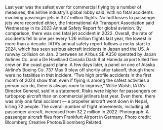 Last year was the safest ever for commercial flying by a number of measures, the airline industry’s global lobby said, with no fatal accidents involving passenger jets in 37.7 million flights.
No hull losses to passenger jets were recorded either, the International Air Transport Association said Wednesday in its 2023 Annual Safety Report for global aviation. By comparison, there was one fatal jet accident in 2022. Overall, the rate of accidents fell to one per every 1.26 million flights last year, the lowest in more than a decade.
IATA’s annual safety report follows a rocky start to 2024, which has seen serious aircraft incidents in Japan and the US. A runway collision on Jan. 2 between an Airbus SE A350 operated by Japan Airlines Co. and a De Havilland Canada Dash 8 at Haneda airport killed five crew on the coast guard plane. A few days later, a panel on one of Alaska Airline’s Boeing Co. 737 Max 9 blew off shortly after takeoff, though there were no fatalities in that incident.
“Two high profile accidents in the first month of 2024 show that, even if flying is among the safest activities a person can do, there is always room to improve,” Willie Walsh, IATA’s Director General, said in a statement.
Risks were higher for passengers on turboprop aircraft than on commercial jetliners last year. Even there, there was only one fatal accident — a propeller aircraft went down in Nepal, killing 72 people. The overall number of flight movements, including all passenger aircraft, increased from 32.2 million in 2022.
Photograph: A passenger aircraft flies from Frankfurt Airport in Germany. Photo credit: Bloomberg Creative Photos/Bloomberg
Related:
